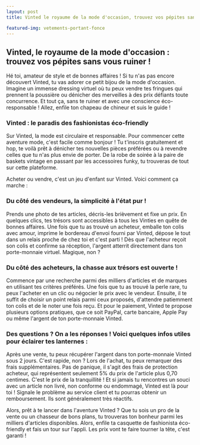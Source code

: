 ```yaml
---
layout: post
title: Vinted le royaume de la mode d'occasion, trouvez vos pépites sans vous ruiner!

featured-img: vetements-portant-fonce
---
```

## Vinted, le royaume de la mode d'occasion : trouvez vos pépites sans vous ruiner !

Hé toi, amateur de style et de bonnes affaires ! Si tu n'as pas encore découvert Vinted, tu vas adorer ce petit bijou de la mode d'occasion. Imagine un immense dressing virtuel où tu peux vendre tes fringues qui prennent la poussière ou dénicher des merveilles à des prix défiants toute concurrence. Et tout ça, sans te ruiner et avec une conscience éco-responsable ! Allez, enfile ton chapeau de chineur et suis le guide !

### Vinted : le paradis des fashionistas éco-friendly

Sur Vinted, la mode est circulaire et responsable. Pour commencer cette aventure mode, c'est facile comme bonjour ! Tu t'inscris gratuitement et hop, te voilà prêt à dénicher tes nouvelles pièces préférées ou à revendre celles que tu n'as plus envie de porter. De la robe de soirée à la paire de baskets vintage en passant par les accessoires funky, tu trouveras de tout sur cette plateforme.

Acheter ou vendre, c'est un jeu d'enfant sur Vinted. Voici comment ça marche :

### Du côté des vendeurs, la simplicité à l'état pur !

Prends une photo de tes articles, décris-les brièvement et fixe un prix. En quelques clics, tes trésors sont accessibles à tous les Vinties en quête de bonnes affaires. Une fois que tu as trouvé un acheteur, emballe ton colis avec amour, imprime le bordereau d'envoi fourni par Vinted, dépose le tout dans un relais proche de chez toi et c'est parti ! Dès que l'acheteur reçoit son colis et confirme sa réception, l'argent atterrit directement dans ton porte-monnaie virtuel. Magique, non ?

### Du côté des acheteurs, la chasse aux trésors est ouverte !

Commence par une recherche parmi des milliers d'articles et de marques en utilisant tes critères préférés. Une fois que tu as trouvé la perle rare, tu peux l'acheter en un clic ou négocier le prix avec le vendeur. Ensuite, il te suffit de choisir un point relais parmi ceux proposés, d'attendre patiemment ton colis et de le noter une fois reçu. Et pour le paiement, Vinted te propose plusieurs options pratiques, que ce soit PayPal, carte bancaire, Apple Pay ou même l'argent de ton porte-monnaie Vinted.

### Des questions ? On a les réponses ! Voici quelques infos utiles pour éclairer tes lanternes :

Après une vente, tu peux récupérer l'argent dans ton porte-monnaie Vinted sous 2 jours. C'est rapide, non ?
Lors de l'achat, tu peux remarquer des frais supplémentaires. Pas de panique, il s'agit des frais de protection acheteur, qui représentent seulement 5% du prix de l'article plus 0,70 centimes. C'est le prix de la tranquillité !
Et si jamais tu rencontres un souci avec un article non livré, non conforme ou endommagé, Vinted est là pour toi ! Signale le problème au service client et tu pourras obtenir un remboursement. Ils sont généralement très réactifs.

Alors, prêt à te lancer dans l'aventure Vinted ? Que tu sois un pro de la vente ou un chasseur de bons plans, tu trouveras ton bonheur parmi les milliers d'articles disponibles. Alors, enfile ta casquette de fashionista éco-friendly et fais un tour sur l'appli. Les prix vont te faire tourner la tête, c'est garanti !